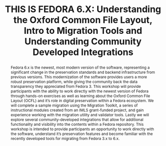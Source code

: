 ---
abstract: 'Fedora 6.x is the newest, most modern version of the software, representing
  a significant change in the preservation standards and backend infrastructure from
  previous versions. This modernization of the software provides users a more robust
  preservation platform, while giving the community back the data transparency they
  appreciated from Fedora 3. This workshop will provide participants with the ability
  to work directly with the newest version of Fedora through hands-on exercises as
  well as learning about the Oxford Common File Layout (OCFL) and it’s role in digital
  preservation within a Fedora ecosystem. We will complete a sample migration using
  the Migration Toolkit, a series of instructional modules created from an IMLS grant-funded
  project, and gain experience working with the migration utility and validator tools.
  Lastly we will explore several community-developed integrations that allow for additional
  functionality and visibility into the contents within a Fedora repository.

  This workshop is intended to provide participants an opportunity to work directly
  with the software, understand it’s preservation features and become familiar with
  the recently developed tools for migrating from Fedora 3.x to 6.x.'
creators:
- Griffith, Arran
- Field, Dan
date: null
document_url: https://www.ideals.illinois.edu/items/128263/bitstreams/428891/data.pdf
grand_parent: iPRES
institutions: []
keywords:
- fedora
- repository
- open source
- migrations
landing_page_url: https://hdl.handle.net/2142/121059
language: eng
layout: publication
license: CC-BY 4.0 International
notes_url: null
parent: iPRES 2023
publication_type: paper
size: null
slides_url: null
source_name: iPRES
title: 'THIS IS FEDORA 6.X: Understanding the Oxford Common File Layout, Intro to
  Migration Tools and Understanding Community Developed Integrations'
year: 2023
---